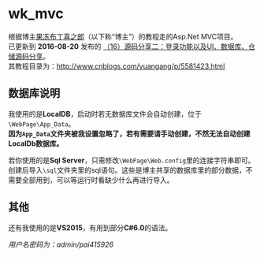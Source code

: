 # wk_mvc

根据博主[果冻布丁喜之郎](http://yuangang.cnblogs.com)（以下称“博主”）的教程走的Asp.Net MVC项目。  
已更新到 **2016-08-20** 发布的 [（16）源码分享二：登录功能以及UI、数据库、仓储源码分享](http://www.cnblogs.com/yuangang/p/5789748.html)。  
其教程目录为：<http://www.cnblogs.com/yuangang/p/5581423.html>

## 数据库说明

我使用的是**LocalDB**，启动时若无数据库文件会自动创建，位于`\WebPage\App_Data`。  
**因为`App_Data`文件夹被我设置忽略了，若有需要请手动创建，不然无法自动创建LocalDb数据库。**  
  
若你使用的是**Sql Server**，只需修改`\WebPage\Web.config`里的连接字符串即可。  
创建后导入`\sql`文件夹里的sql语句。这些是博主共享的数据库里的部分数据，不需要全部用到，可以等运行时看缺少什么再进行导入。

## 其他
还有我使用的是**VS2015**，有用到部分**C#6.0**的语法。

*用户名密码为：admin/pai415926*

